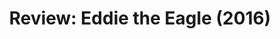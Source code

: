 ---
title: Review&#58; Eddie the Eagle (2016)
layout: post
external_url: http://blog.plotapp.io/eddie-the-eagle-review-2016/
external_site: plot
---